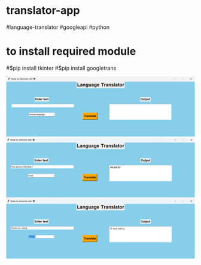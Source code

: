 # translator-app
#language-translator #googleapi #python

# to install required module
#$pip install tkinter
#$pip install googletrans




![alt text](https://github.com/Abhi-gits/translator-app/blob/main/img/Screenshot%20-1.png?raw=true)
![alt text](https://github.com/Abhi-gits/translator-app/blob/main/img/Screenshot%20-2.png?raw=true)
![alt text](https://github.com/Abhi-gits/translator-app/blob/main/img/Screenshot%20-3.png?raw=true)